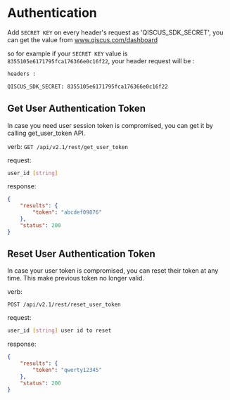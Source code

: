 # Authentication

Add `SECRET KEY` on every header's request as 'QISCUS_SDK_SECRET', you can get the value from www.qiscus.com/dashboard

so for example if your `SECRET KEY` value is `8355105e6171795fca176366e0c16f22`, your header request will be :

```bash
headers :

QISCUS_SDK_SECRET: 8355105e6171795fca176366e0c16f22
```

## Get User Authentication Token
In case you need user session token is compromised, you can get it by calling get_user_token API.

verb: `GET /api/v2.1/rest/get_user_token`

request:
```bash
user_id [string]
```

response:
```json
{
    "results": {
        "token": "abcdef09876"
    },
    "status": 200
}

```

## Reset User Authentication Token

In case your user token is compromised, you can reset their token at any time. This make previous token no longer valid.

verb:

`POST /api/v2.1/rest/reset_user_token`

request:

```bash
user_id [string] user id to reset
```

response:

```json
{
    "results": {
        "token": "qwerty12345"
    },
    "status": 200
}
```